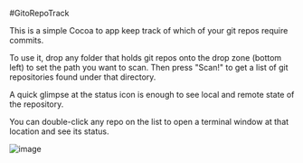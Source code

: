#GitoRepoTrack

This is a simple Cocoa to app keep track of which of your git repos require commits. 

To use it, drop any folder that holds git repos onto the drop zone (bottom left) to set the path you want to scan. Then press "Scan!" to get a list of git repositories found under that directory. 

A quick glimpse at the status icon is enough to see local and remote state of the repository.

You can double-click any repo on the list to open a terminal window at that location and see its status.

![image](http://farm9.staticflickr.com/8055/8421274469_e7eaca1cdb_z.jpg)
